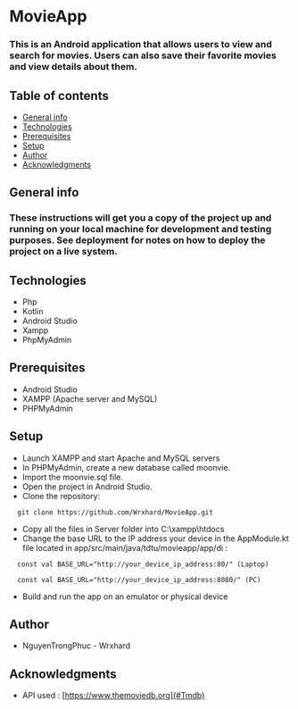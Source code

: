 # MovieApp
### This is an Android application that allows users to view and search for movies. Users can also save their favorite movies and view details about them.

## Table of contents
* [General info](#General-info)
* [Technologies](#Technologies)
* [Prerequisites](#Prerequisites)
* [Setup](#Setup)
* [Author](#Author)
* [Acknowledgments](#Acknowledgments)

## General info
### These instructions will get you a copy of the project up and running on your local machine for development and testing purposes. See deployment for notes on how to deploy the project on a live system.

## Technologies
- Php
- Kotlin
- Android Studio
- Xampp
- PhpMyAdmin

## Prerequisites
- Android Studio
- XAMPP (Apache server and MySQL)
- PHPMyAdmin

## Setup
- Launch XAMPP and start Apache and MySQL servers
- In PHPMyAdmin, create a new database called moonvie.
- Import the moonvie.sql file.
- Open the project in Android Studio.
- Clone the repository:
```
  git clone https://github.com/Wrxhard/MovieApp.git
```
- Copy all the files in Server folder into C:\xampp\htdocs
- Change the base URL to the IP address your device in the AppModule.kt file located in app/src/main/java/tdtu/movieapp/app/di :
  
```
  const val BASE_URL="http://your_device_ip_address:80/" (Laptop)
```
```
  const val BASE_URL="http://your_device_ip_address:8080/" (PC)
```
    
- Build and run the app on an emulator or physical device

## Author
- NguyenTrongPhuc - Wrxhard

## Acknowledgments
- API used : [https://www.themoviedb.org](#Tmdb)
